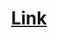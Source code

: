 <a href="https://harsh01010.github.io/Weekday-Calculator/" target="_blank" ><h1 align="center">Link<h1></a>
